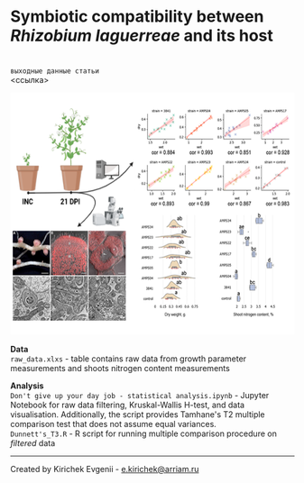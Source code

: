 # Symbiotic compatibility between _Rhizobium laguerreae_ and its host
<br>`выходные данные статьи`
<br><ссылка>
<p align="center">
  <img width="600" height="430" src="https://github.com/blood097/Scientific_materials/blob/cfaa2b8f4d3c19b0b29d188b0e5788557bc864f4/Don't%20give%20up%20your%20day%20job/abstract.png">
</p>

**Data**
<br>`raw_data.xlxs` - table contains raw data from growth parameter measurements and shoots nitrogen content measurements 

**Analysis**
<br>`Don't give up your day job - statistical analysis.ipynb` - Jupyter Notebook for raw data filtering, Kruskal-Wallis H-test, and data visualisation. Additionally, the script provides Tamhane's T2 multiple comparison test that does not assume equal variances. 
<br>`Dunnett's_T3.R` - R script for running multiple comparison procedure on _filtered_ data
___
Created by Kirichek Evgenii - e.kirichek@arriam.ru
